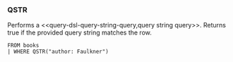 <!--
This is generated by ESQL's AbstractFunctionTestCase. Do no edit it. See ../README.md for how to regenerate it.
-->

### QSTR
Performs a <<query-dsl-query-string-query,query string query>>. Returns true if the provided query string matches the row.

```
FROM books 
| WHERE QSTR("author: Faulkner")
```
